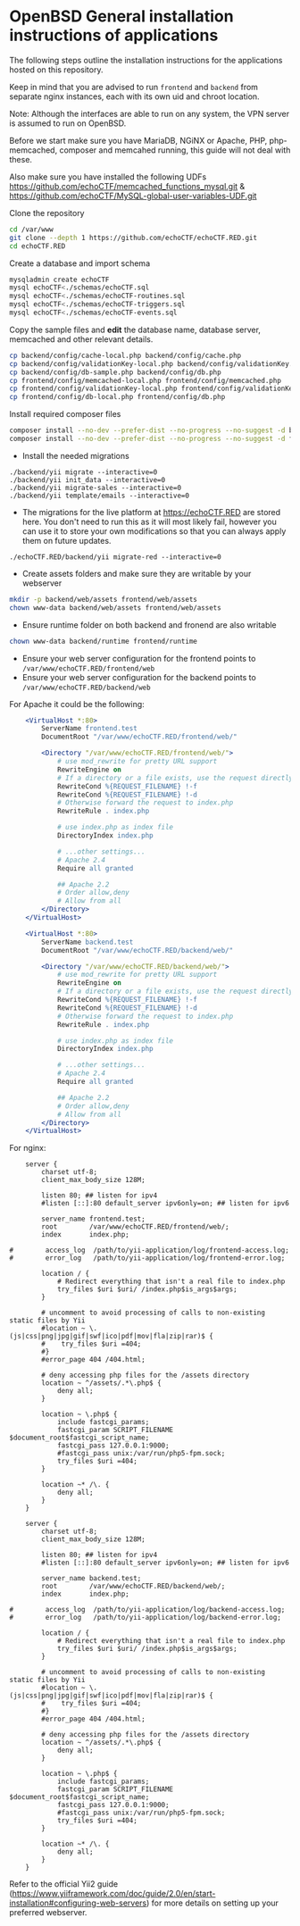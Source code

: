 # OpenBSD General installation instructions of applications
The following steps outline the installation instructions for the applications hosted on this repository.

Keep in mind that you are advised to run `frontend` and `backend` from separate nginx instances, each with its own uid and chroot location.

Note: Although the interfaces are able to run on any system, the VPN server is assumed to run on OpenBSD.

Before we start make sure you have MariaDB, NGiNX or Apache, PHP, php-memcached, composer and memcahed running, this guide will not deal with these.

Also make sure you have installed the following UDFs https://github.com/echoCTF/memcached_functions_mysql.git & https://github.com/echoCTF/MySQL-global-user-variables-UDF.git

Clone the repository
```sh
cd /var/www
git clone --depth 1 https://github.com/echoCTF/echoCTF.RED.git
cd echoCTF.RED
```

Create a database and import schema
```sh
mysqladmin create echoCTF
mysql echoCTF<./schemas/echoCTF.sql
mysql echoCTF<./schemas/echoCTF-routines.sql
mysql echoCTF<./schemas/echoCTF-triggers.sql
mysql echoCTF<./schemas/echoCTF-events.sql
```

Copy the sample files and __edit__ the database name, database server, memcached and other relevant details.
```sh
cp backend/config/cache-local.php backend/config/cache.php
cp backend/config/validationKey-local.php backend/config/validationKey.php
cp backend/config/db-sample.php backend/config/db.php
cp frontend/config/memcached-local.php frontend/config/memcached.php
cp frontend/config/validationKey-local.php frontend/config/validationKey.php
cp frontend/config/db-local.php frontend/config/db.php
```

Install required composer files
```sh
composer install --no-dev --prefer-dist --no-progress --no-suggest -d backend/
composer install --no-dev --prefer-dist --no-progress --no-suggest -d frontend/
```

* Install the needed migrations
```
./backend/yii migrate --interactive=0
./backend/yii init_data --interactive=0
./backend/yii migrate-sales --interactive=0
./backend/yii template/emails --interactive=0
```

* The migrations for the live platform at https://echoCTF.RED are stored here. You don't need to run this as it will most likely fail, however you can use it to store your own modifications so that you can always apply them on future updates.
```
./echoCTF.RED/backend/yii migrate-red --interactive=0
```

* Create assets folders and make sure they are writable by your webserver
```sh
mkdir -p backend/web/assets frontend/web/assets
chown www-data backend/web/assets frontend/web/assets
```

* Ensure runtime folder on both backend and fronend are also writable
```sh
chown www-data backend/runtime frontend/runtime
```

* Ensure your web server configuration for the frontend points to `/var/www/echoCTF.RED/frontend/web`
* Ensure your web server configuration for the backend points to `/var/www/echoCTF.RED/backend/web`

For Apache it could be the following:
```apache
    <VirtualHost *:80>
        ServerName frontend.test
        DocumentRoot "/var/www/echoCTF.RED/frontend/web/"

        <Directory "/var/www/echoCTF.RED/frontend/web/">
            # use mod_rewrite for pretty URL support
            RewriteEngine on
            # If a directory or a file exists, use the request directly
            RewriteCond %{REQUEST_FILENAME} !-f
            RewriteCond %{REQUEST_FILENAME} !-d
            # Otherwise forward the request to index.php
            RewriteRule . index.php

            # use index.php as index file
            DirectoryIndex index.php

            # ...other settings...
            # Apache 2.4
            Require all granted

            ## Apache 2.2
            # Order allow,deny
            # Allow from all
        </Directory>
    </VirtualHost>

    <VirtualHost *:80>
        ServerName backend.test
        DocumentRoot "/var/www/echoCTF.RED/backend/web/"

        <Directory "/var/www/echoCTF.RED/backend/web/">
            # use mod_rewrite for pretty URL support
            RewriteEngine on
            # If a directory or a file exists, use the request directly
            RewriteCond %{REQUEST_FILENAME} !-f
            RewriteCond %{REQUEST_FILENAME} !-d
            # Otherwise forward the request to index.php
            RewriteRule . index.php

            # use index.php as index file
            DirectoryIndex index.php

            # ...other settings...
            # Apache 2.4
            Require all granted

            ## Apache 2.2
            # Order allow,deny
            # Allow from all
        </Directory>
    </VirtualHost>
```

For nginx:
```nginx
    server {
        charset utf-8;
        client_max_body_size 128M;

        listen 80; ## listen for ipv4
        #listen [::]:80 default_server ipv6only=on; ## listen for ipv6

        server_name frontend.test;
        root        /var/www/echoCTF.RED/frontend/web/;
        index       index.php;

#        access_log  /path/to/yii-application/log/frontend-access.log;
#        error_log   /path/to/yii-application/log/frontend-error.log;

        location / {
            # Redirect everything that isn't a real file to index.php
            try_files $uri $uri/ /index.php$is_args$args;
        }

        # uncomment to avoid processing of calls to non-existing static files by Yii
        #location ~ \.(js|css|png|jpg|gif|swf|ico|pdf|mov|fla|zip|rar)$ {
        #    try_files $uri =404;
        #}
        #error_page 404 /404.html;

        # deny accessing php files for the /assets directory
        location ~ ^/assets/.*\.php$ {
            deny all;
        }

        location ~ \.php$ {
            include fastcgi_params;
            fastcgi_param SCRIPT_FILENAME $document_root$fastcgi_script_name;
            fastcgi_pass 127.0.0.1:9000;
            #fastcgi_pass unix:/var/run/php5-fpm.sock;
            try_files $uri =404;
        }

        location ~* /\. {
            deny all;
        }
    }

    server {
        charset utf-8;
        client_max_body_size 128M;

        listen 80; ## listen for ipv4
        #listen [::]:80 default_server ipv6only=on; ## listen for ipv6

        server_name backend.test;
        root        /var/www/echoCTF.RED/backend/web/;
        index       index.php;

#        access_log  /path/to/yii-application/log/backend-access.log;
#        error_log   /path/to/yii-application/log/backend-error.log;

        location / {
            # Redirect everything that isn't a real file to index.php
            try_files $uri $uri/ /index.php$is_args$args;
        }

        # uncomment to avoid processing of calls to non-existing static files by Yii
        #location ~ \.(js|css|png|jpg|gif|swf|ico|pdf|mov|fla|zip|rar)$ {
        #    try_files $uri =404;
        #}
        #error_page 404 /404.html;

        # deny accessing php files for the /assets directory
        location ~ ^/assets/.*\.php$ {
            deny all;
        }

        location ~ \.php$ {
            include fastcgi_params;
            fastcgi_param SCRIPT_FILENAME $document_root$fastcgi_script_name;
            fastcgi_pass 127.0.0.1:9000;
            #fastcgi_pass unix:/var/run/php5-fpm.sock;
            try_files $uri =404;
        }

        location ~* /\. {
            deny all;
        }
    }
```

Refer to the official Yii2 guide (https://www.yiiframework.com/doc/guide/2.0/en/start-installation#configuring-web-servers) for more details on setting up your preferred webserver.
